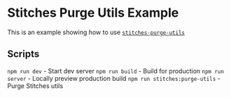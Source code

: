 # Stitches Purge Utils Example

This is an example showing how to use [`stitches-purge-utils`](https://github.com/orenelbaum/stitches-purge-utils)

## Scripts

`npm run dev` - Start dev server
`npm run build` - Build for production
`npm run server` - Locally preview production build
`npm run stitches:purge-utils` - Purge Stitches utils